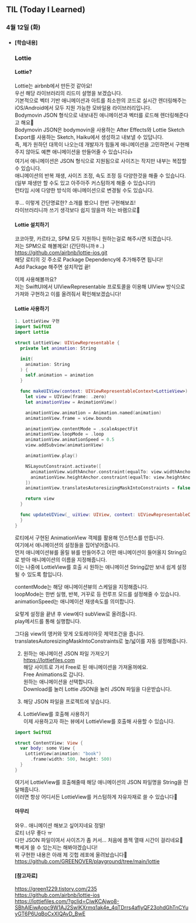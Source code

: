 ## TIL (Today I Learned)

### 4월 12일 (화)   

- #### [학습내용] 
  ### Lottie  
  
  #### Lottie?   
  Lottie는 airbnb에서 만든것 같아요!   
  우선 해당 라이브러리의 리드미 설명을 보겠습니다.   
  기본적으로 벡터 기반 애니메이션과 아트를 최소한의 코드로 실시간 렌더링해주는 iOS/Android에서 모두 지원 가능한 모바일용 라이브러리입니다.   
  Bodymovin JSON 형식으로 내보내진 애니메이션과 벡터를 로드해 렌더링해준다고 해요🤔   
  Bodymovin JSON은 bodymovin을 사용하는 After Effects와 Lottie Sketch Export를 사용하는 Sketch, Haiku에서 생성하고 내보낼 수 있답니다.   
  즉, 제가 원하던 대목이 나오는데 개발자가 힘들게 애니메이션을 고민하면서 구현해주지 않아도 예쁜 애니메이션을 만들어줄 수 있습니다👍   
  여기서 애니메이션은 JSON 형식으로 지원됨으로 사이즈는 작지만 내부는 복잡할 수 있습니다.   
  애니메이션의 반복 재생, 사이즈 조정, 속도 조정 등 다양한것을 해줄 수 있습니다. (일부 재생만 할 수도 있고 아주아주 커스텀하게 해줄 수 있습니다!)   
  런타임 시에 다양한 방식의 애니메이션으로 변경될 수도 있습니다.   

  후... 이렇게 간단명료한? 소개를 봤으니 한번 구현해보죠!   
  라이브러리니까 쓰기 생각보다 쉽지 않을까 하는 바램으로🙌   

  #### Lottie 설치하기   

  코코아팟, 카르타고, SPM 모두 지원하니 원하는걸로 해주시면 되겠습니다.   
  저는 SPM으로 해볼께요! (간단하니까ㅎ..)   
  https://github.com/airbnb/lottie-ios.git   
  해당 로티의 깃 주소로 Package Dependency에 추가해주면 됩니다!   
  Add Package 해주면 설치작업 끝!   

  이제 사용해볼까요?   
  저는 SwiftUI에서 UIViewRepresentable 프로토콜을 이용해 UIView 방식으로 가져와 구현하고 이를 올려줘서 확인해보겠습니다!   

  #### Lottie 사용하기   
  ```swift
  1. LottieView 구현
  import SwiftUI
  import Lottie
  
  struct LottieView: UIViewRepresentable {
    private let animation: String
  
    init(
      animation: String
    ) {
      self.animation = animation
    }
  
    func makeUIView(context: UIViewRepresentableContext<LottieView>) -> UIView {
      let view = UIView(frame: .zero)
      let animationView = AnimationView()
  
      animationView.animation = Animation.named(animation)
      animationView.frame = view.bounds
  
      animationView.contentMode = .scaleAspectFit
      animationView.loopMode = .loop
      animationView.animationSpeed = 0.5
      view.addSubview(animationView)
  
      animationView.play()
  
      NSLayoutConstraint.activate([
        animationView.widthAnchor.constraint(equalTo: view.widthAnchor),
        animationView.heightAnchor.constraint(equalTo: view.heightAnchor)
      ])
      animationView.translatesAutoresizingMaskIntoConstraints = false
  
      return view
    }
  
    func updateUIView(_ uiView: UIView, context: UIViewRepresentableContext<LottieView>) {
    }
  }
  ```
  로티에서 구현된 AnimationView 객체를 활용해 인스턴스를 만듭니다.   
  여기에서 애니메이션의 설정들을 집어넣어줍니다.   
  먼저 애니메이션뷰를 올릴 뷰를 만들어주고 어떤 애니메이션이 들어올지 String으로 받아 애니메이션의 이름을 지정해줍니다.   
  이는 나중에 LottieView를 호출 시 원하는 애니메이션 String값만 보내 쉽게 설정될 수 있도록 함입니다.   

  contentMode는 해당 애니메이션뷰의 스케일을 지정해줍니다.   
  loopMode는 한번 실행, 반복, 거꾸로 등 런루프 모드를 설정해줄 수 있습니다.   
  animationSpeed는 애니메이션 재생속도를 의미합니다.   

  요렇게 설정을 끝낸 후 view에다 subView로 올려줍니다.   
  play메서드를 통해 실행합니다.   

  그다음 view의 앵커와 맞게 오토레이아웃 제약조건을 줍니다.   
  translatesAutoresizingMaskIntoConstraints로 높/넓이를 자동 설정해줍니다.   

  2. 원하는 애니메이션 JSON 파일 가져오기    
  https://lottiefiles.com   
  해당 사이트로 가서 Free로 된 애니메이션을 가져올꺼에요.   
  Free Animations로 갑니다.   
  원하는 애니메이션을 선택합니다.     
  Download를 눌러 Lottie JSON을 눌러 JSON 파일을 다운받습니다.   

  3. 해당 JSON 파일을 프로젝트에 넣습니다.   

  4. LottieView를 호출해 사용하기   
  이제 사용하고자 하는 뷰에서 LottieView를 호출해 사용할 수 있습니다.   
  ```swift
  import SwiftUI
  
  struct ContentView: View {
    var body: some View {
      LottieView(animation: "book")
        .frame(width: 500, height: 500)
    }
  }
  ```
  여기서 LottieView를 호출해줄때 해당 애니메이션의 JSON 파일명을 String을 전달해줍니다.   
  이러면 항상 어디서든 LottieView를 커스텀하게 자유자재로 쓸 수 있습니다🙌   

  #### 마무리   
  와우.. 애니메이션 해보고 싶어지네요 정말!   
  로티 너무 좋다 ㅠ   
  다만 JSON 파일이여서 사이즈가 좀 커서... 처음에 플젝 열때 시간이 걸리네요🥲   
  빡세게 쓸 수 있는지는 해봐야겠습니다!   
  위 구현한 내용은 아래 제 깃헙 레포에 올려놨습니다🙌   
  https://github.com/GREENOVER/playground/tree/main/lottie   
  
  #### [참고자료]   
  https://green1229.tistory.com/235   
  https://github.com/airbnb/lottie-ios    
  https://lottiefiles.com/?gclid=CjwKCAjwo8-SBhAlEiwAopc9W1AJ2SwIKXrmq1ak4e_4qTDrrs4aflyQF23ohdGhTnCYuyGT6P6UqBoCxXIQAvD_BwE    